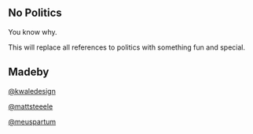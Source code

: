 ## No Politics
You know why.

This will replace all references to politics with something fun and special.

## Madeby
<a href='https://twitter.com/kwaledesign'>@kwaledesign</a>

<a href='https://twitter.com/mattsteeele'>@mattsteeele</a>

<a href='https://twitter.com/meuspartum'>@meuspartum</a>